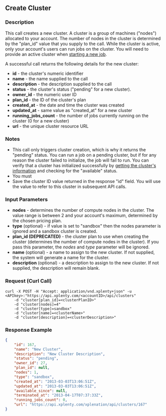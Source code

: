 ## Create Cluster

### Description
This call creates a new cluster. A cluster is a group of machines ("nodes") allocated to your account. The number of nodes in the cluster is determined by the "plan_id" value that you supply to the call. While the cluster is active, only your account's users can run jobs on the cluster.
You will need to provide an active cluster when [starting a new job](https://github.com/xplenty/xplenty-api-doc/blob/master/sections/run-job.md).

A successful call returns the following details for the new cluster:
* **id** - the cluster's numeric identifier
* **name** - the name supplied to the call
* **description** - the description supplied to the call
* **status** - the cluster's status ("pending" for a new cluster).
* **owner_id** - the numeric user ID
* **plan_id** - the ID of the cluster's plan
* **created_at** - the date and time the cluster was created
* **updated_at** - same value as "created_at" for a new cluster
* **running_jobs_count** - the number of jobs currently running on the cluster (0 for a new cluster)
* **url** - the unique cluster resource URL
  
### Notes
* This call only triggers cluster creation, which is why it returns the "pending" status. You can run a job on a pending cluster, but if for any reason the cluster failed to initialize, the job will fail to run.
You can verify that a cluster has initialized successfully by [getting the cluster's information](https://github.com/xplenty/xplenty-api-doc/blob/master/sections/get-cluster-information.md) and checking for the "available" status.
* You must 
* Save the cluster ID value returned in the response "id" field. You will use the value to refer to this cluster in subsequent API calls.

### Input Parameters
* **nodes** - determines the number of compute nodes in the cluster. The value range is between 2 and your account's maximum, determined by the chosen pricing plan. 
* **type** (optional) - if value is set to "sandbox" then the nodes parameter is ignored and a sandbox cluster is created.
* **plan_id (DEPRECATED)** - the cluster plan to use when creating the cluster (determines the number of compute nodes in the cluster). If you pass this parameter, the *nodes* and *type* parameter will be ignored.
* **name** (optional) - a name to assign to the new cluster. If not supplied, the system will generate a name for the cluster.
* **description** (optional) - a description to assign to the new cluster. If not supplied, the description will remain blank.

### Request (Curl Call)
```shell
curl -X POST -H "Accept: application/vnd.xplenty+json" -u <APIkey>:"https://api.xplenty.com/<accountID>/api/clusters" 
	-d "cluster[plan_id]=<clusterPlanID>" 
	-d "cluster[nodes]=4"
	-d "cluster[type]=sandbox"
	-d "cluster[name]=<clusterName>" 
	-d "cluster[description]=<clusterDescription>"
```

### Response Example
```json
{
	"id": 167,
	"name": "New Cluster",
	"description": "New Cluster Description",
	"status": "pending",
	"owner_id": 27,
	"plan_id": null,
	"nodes": 1,
	"type": "sandbox",
	"created_at": "2013-03-03T13:06:51Z",
	"updated_at": "2013-03-03T13:06:51Z",
	"available_since": null,
	"terminated_at": "2013-04-17T07:37:33Z",
	"running_jobs_count": 0,
	"url": "https://api.xplenty.com/xplenation/api/clusters/167"
}
```
